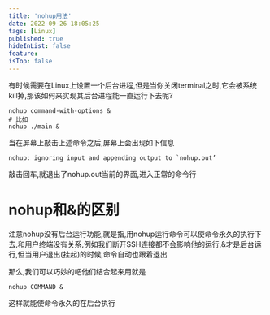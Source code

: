 ```yaml
---
title: 'nohup用法'
date: 2022-09-26 18:05:25
tags: [Linux]
published: true
hideInList: false
feature: 
isTop: false
---
```

有时候需要在Linux上设置一个后台进程,但是当你关闭terminal之时,它会被系统kill掉,那该如何来实现其后台进程能一直运行下去呢?

<!-- more -->

```shell
nohup command-with-options &
# 比如
nohup ./main &
```

当在屏幕上敲击上述命令之后,屏幕上会出现如下信息
```shell
nohup: ignoring input and appending output to `nohup.out’
```
敲击回车,就退出了nohup.out当前的界面,进入正常的命令行

# nohup和&的区别

注意nohup没有后台运行功能,就是指,用nohup运行命令可以使命令永久的执行下去,和用户终端没有关系,例如我们断开SSH连接都不会影响他的运行,&才是后台运行,但当用户退出(挂起)的时候,命令自动也跟着退出

那么,我们可以巧妙的吧他们结合起来用就是
```
nohup COMMAND &
```
这样就能使命令永久的在后台执行